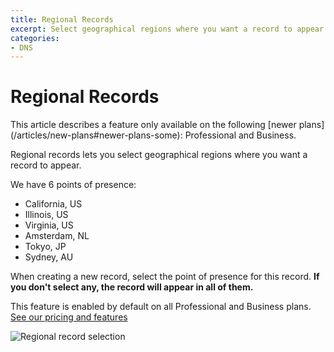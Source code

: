 ```yaml
---
title: Regional Records
excerpt: Select geographical regions where you want a record to appear.
categories:
- DNS
---
```


# Regional Records

<info>
This article describes a feature only available on the following [newer plans](/articles/new-plans#newer-plans-some): Professional and Business.
</info>

Regional records lets you select geographical regions where you want a record to appear.

We have 6 points of presence:

* California, US
* Illinois, US
* Virginia, US
* Amsterdam, NL
* Tokyo, JP
* Sydney, AU

When creating a new record, select the point of presence for this record. **If you don't select any, the record will appear in all of them.**

This feature is enabled by default on all Professional and Business plans. [See our pricing and features](https://dnsimple.com/pricing)

![Regional record selection](/files/regional-records.png)

